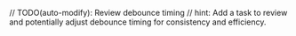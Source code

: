 // TODO(auto-modify): Review debounce timing
// hint: Add a task to review and potentially adjust debounce timing for consistency and efficiency.
